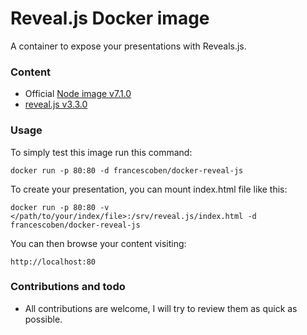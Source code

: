# Reveal.js Docker image

A container to expose your presentations with Reveals.js.

### Content

* Official [Node image v7.1.0](https://hub.docker.com/_/node/)
* [reveal.js v3.3.0](https://github.com/hakimel/reveal.js/releases/3.3.0)

### Usage

To simply test this image run this command:

`docker run -p 80:80 -d francescoben/docker-reveal-js`

To create your presentation, you can mount index.html file like this:

`docker run -p 80:80 -v </path/to/your/index/file>:/srv/reveal.js/index.html -d francescoben/docker-reveal-js`

You can then browse your content visiting:

    http://localhost:80

### Contributions and todo

* All contributions are welcome, I will try to review them as quick as possible.
